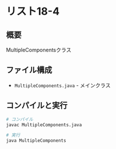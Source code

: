 # リスト18-4

## 概要
MultipleComponentsクラス

## ファイル構成
- `MultipleComponents.java` - メインクラス

## コンパイルと実行
```bash
# コンパイル
javac MultipleComponents.java

# 実行
java MultipleComponents
```
